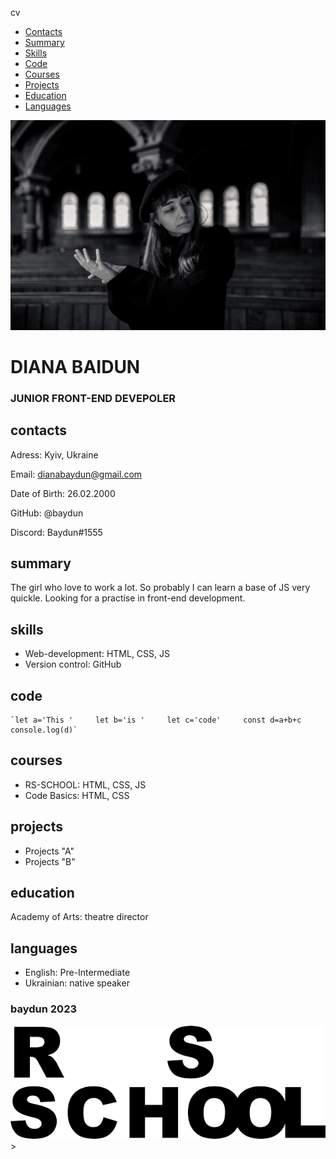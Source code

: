   cv  

*   [Contacts](#contacts)
*   [Summary](#summary)
*   [Skills](#skills)
*   [Code](#code)
*   [Courses](#courses)
*   [Projects](#projects)
*   [Education](#education)
*   [Languages](#languages)

![photo of me](/assets/img/photo.png)

DIANA BAIDUN
============

### JUNIOR FRONT-END DEVEPOLER

contacts
--------

Adress: Kyiv, Ukraine

Email: dianabaydun@gmail.com

Date of Birth: 26.02.2000

GitHub: @baydun

Discord: Baydun#1555

summary
-------

The girl who love to work a lot. So probably I can learn a base of JS very quickle. Looking for a practise in front-end development.

skills
------

*   Web-development: HTML, CSS, JS
*   Version control: GitHub

code
----

    `let a='This '     let b='is '     let c='code'     const d=a+b+c     console.log(d)`
                    

courses
-------

*   RS-SCHOOL: HTML, CSS, JS
*   Code Basics: HTML, CSS

projects
--------

*   Projects "A"
*   Projects "B"

education
---------

Academy of Arts: theatre director

languages
---------

*   English: Pre-Intermediate
*   Ukrainian: native speaker

### baydun 2023

![logo-rsschool3](/assets/img/logo-rsschool3.png)\> 
